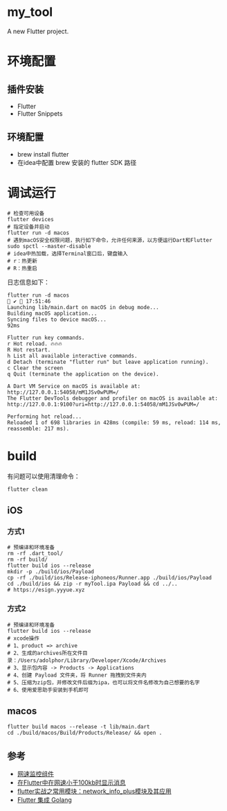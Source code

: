 # my_tool

A new Flutter project.

# 环境配置

## 插件安装
* Flutter
* Flutter Snippets

## 环境配置
* brew install flutter
* 在idea中配置 brew 安装的 flutter SDK 路径

# 调试运行
```shell
# 检查可用设备
flutter devices
# 指定设备并启动
flutter run -d macos 
# 遇到macOS安全权限问题，执行如下命令，允许任何来源，以方便运行Dart和Flutter
sudo spctl --master-disable
# idea中热加载，选择Terminal窗口后，键盘输入
# r：热更新
# R：热重启
```

日志信息如下：
```
flutter run -d macos                                                                                                        ✔  17:51:46 
Launching lib/main.dart on macOS in debug mode...
Building macOS application...                                           
Syncing files to device macOS...                                    92ms

Flutter run key commands.
r Hot reload. 🔥🔥🔥
R Hot restart.
h List all available interactive commands.
d Detach (terminate "flutter run" but leave application running).
c Clear the screen
q Quit (terminate the application on the device).

A Dart VM Service on macOS is available at: http://127.0.0.1:54058/mM1JSv0wPUM=/
The Flutter DevTools debugger and profiler on macOS is available at: http://127.0.0.1:9100?uri=http://127.0.0.1:54058/mM1JSv0wPUM=/

Performing hot reload...                                                
Reloaded 1 of 698 libraries in 428ms (compile: 59 ms, reload: 114 ms, reassemble: 217 ms).
```

# build

有问题可以使用清理命令：
```shell
flutter clean
```

## iOS

### 方式1
```shell
# 预编译和环境准备
rm -rf .dart_tool/
rm -rf build/
flutter build ios --release
mkdir -p ./build/ios/Payload
cp -rf ./build/ios/Release-iphoneos/Runner.app ./build/ios/Payload
cd ./build/ios && zip -r myTool.ipa Payload && cd ../..
# https://esign.yyyue.xyz
```

### 方式2
```shell
# 预编译和环境准备
flutter build ios --release
# xcode操作
# 1、product => archive
# 2、生成的archives所在文件目录：/Users/adolphor/Library/Developer/Xcode/Archives
# 3、显示包内容 -> Products -> Applications
# 4、创建 Payload 文件夹，将 Runner 拖拽到文件夹内
# 5、压缩为zip包，并修改文件后缀为ipa，也可以将文件名修改为自己想要的名字
# 6、使用爱思助手安装到手机即可
```

## macos
```shell
flutter build macos --release -t lib/main.dart
cd ./build/macos/Build/Products/Release/ && open . 
```


## 参考
* [网速监控组件](https://pub.dev/packages/internet_speed_test)
* [在Flutter中在网速小于100kb时显示消息](https://www.volcengine.com/theme/4768282-R-7-1)
* [flutter实战之常用模块：network_info_plus模块及其应用](https://bbs.huaweicloud.com/blogs/405630)
* [Flutter 集成 Golang ](https://juejin.cn/post/7109806986006364196)

